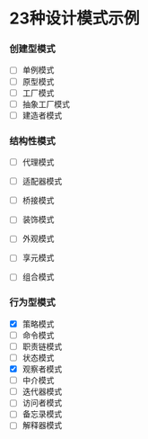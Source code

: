 # 23种设计模式示例

### 创建型模式
- [ ] 单例模式
- [ ] 原型模式
- [ ] 工厂模式
- [ ] 抽象工厂模式
- [ ] 建造者模式

### 结构性模式

- [ ] 代理模式
- [ ] 适配器模式
- [ ] 桥接模式
- [ ] 装饰模式
- [ ] 外观模式
- [ ] 享元模式
- [ ] 组合模式


### 行为型模式
- [x] 策略模式
- [ ] 命令模式
- [ ] 职责链模式
- [ ] 状态模式
- [x] 观察者模式
- [ ] 中介模式
- [ ] 迭代器模式
- [ ] 访问者模式
- [ ] 备忘录模式
- [ ] 解释器模式